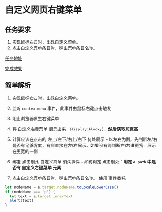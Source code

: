 # 自定义网页右键菜单

## 任务要求

1. 实现鼠标右击时，出现自定义菜单。
2. 点击自定义菜单条目时，弹出菜单条目名称。

[任务地址](http://ife.baidu.com/course/detail/id/26)

[完成效果](https://miaolegemie.github.io/IFE2017/nuomi/contextmenu/index.html)

## 简单解析

1. 实现鼠标右击时，出现自定义菜单。
  1. 监听 `contextmenu` 事件，此事件由鼠标右键点击触发
  2. 阻止浏览器原生右键菜单
  3. 将 自定义右键菜单 展示出来 （`display:block;`），**然后获取其宽高**
  4. 计算应该在点击的 左上/左下/右上/右下 何处展示
    - 以左右为例，先判断左/右是否有足够宽度，有则直接在左/右展示。如果没有则判断左/右谁更宽，展示在更宽的一侧
  5. 绑定 点击别处 自定义菜单 消失事件
    - 如何判定 点击别处：**判定 `e.path` 中是否有 自定义右键菜单 元素**


2. 点击自定义菜单条目时，弹出菜单条目名称。
  使用 事件委托
  ```javascript
  let nodeName = e.target.nodeName.toLocaleLowerCase()
  if (nodeName === 'p') {
    let text = e.target.innerText
    alert(text)
  }
  ```
